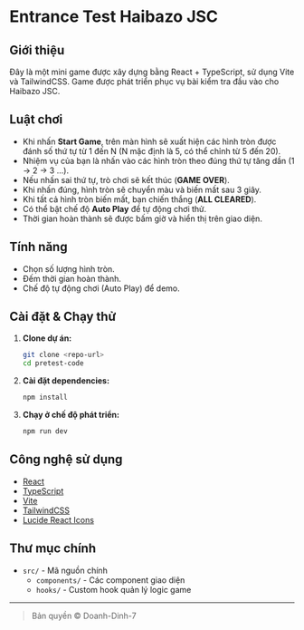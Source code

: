 # Entrance Test Haibazo JSC

## Giới thiệu
Đây là một mini game được xây dựng bằng React + TypeScript, sử dụng Vite và TailwindCSS. Game được phát triển phục vụ bài kiểm tra đầu vào cho Haibazo JSC.

## Luật chơi
- Khi nhấn **Start Game**, trên màn hình sẽ xuất hiện các hình tròn được đánh số thứ tự từ 1 đến N (N mặc định là 5, có thể chỉnh từ 5 đến 20).
- Nhiệm vụ của bạn là nhấn vào các hình tròn theo đúng thứ tự tăng dần (1 → 2 → 3 ...).
- Nếu nhấn sai thứ tự, trò chơi sẽ kết thúc (**GAME OVER**).
- Khi nhấn đúng, hình tròn sẽ chuyển màu và biến mất sau 3 giây.
- Khi tất cả hình tròn biến mất, bạn chiến thắng (**ALL CLEARED**).
- Có thể bật chế độ **Auto Play** để tự động chơi thử.
- Thời gian hoàn thành sẽ được bấm giờ và hiển thị trên giao diện.

## Tính năng
- Chọn số lượng hình tròn.
- Đếm thời gian hoàn thành.
- Chế độ tự động chơi (Auto Play) để demo.

## Cài đặt & Chạy thử
1. **Clone dự án:**
   ```bash
   git clone <repo-url>
   cd pretest-code
   ```
2. **Cài đặt dependencies:**
   ```bash
   npm install
   ```
3. **Chạy ở chế độ phát triển:**
   ```bash
   npm run dev
   ```

## Công nghệ sử dụng
- [React](https://react.dev/)
- [TypeScript](https://www.typescriptlang.org/)
- [Vite](https://vitejs.dev/)
- [TailwindCSS](https://tailwindcss.com/)
- [Lucide React Icons](https://lucide.dev/icons/)

## Thư mục chính
- `src/` - Mã nguồn chính
  - `components/` - Các component giao diện
  - `hooks/` - Custom hook quản lý logic game


---

> Bản quyền © Doanh-Dinh-7